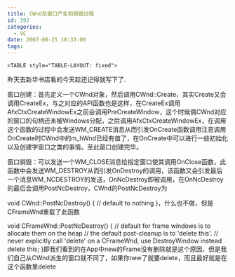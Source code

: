 ```yaml
---
title: CWnd及窗口产生和销毁过程
id: 192
categories:
  - VC
date: 2007-08-25 18:33:00
tags:
---
```


    <TABLE style="TABLE-LAYOUT: fixed">
<TBODY>
<TR>
<TD>
<DIV class=cnt id=blog_text>
<DIV>

昨天去新华书店看的今天趁还记得就写下了.

窗口创建：首先定义一个CWnd对象，然后调用CWnd::Create，其实Create又会调用CreateEx，与之对应的API函数也是这样，在CreateEx调用AfxCtxCreateWindowEx之前会调用PreCreateWindow，这个时候偶CWnd对应的窗口的句柄还未被Windows分配，之后调用AfxCtxCreateWindowEx，在调用这个函数的过程中会发送WM_CREATE消息从而引发OnCreate函数调用注意调用OnCreate时CWnd中的m_hWnd已经有值了，在OnCreate中可以进行一些初始化以及创建字窗口之类的事情。至此窗口创建完毕。

窗口销毁：可以发送一个WM_CLOSE消息给指定窗口使其调用OnClose函数，此函数中会发送WM_DESTROY从而引发OnDestroy的调用，该函数又会引发最后一个消息WM_NCDESTROY的发送，OnNcDestroy即被调用，在OnNcDestroy的最后会调用PostNcDestroy，CWnd的PostNcDestroy为

void CWnd::PostNcDestroy()
{
// default to nothing
}，什么也不做，但是CFrameWnd重载了此函数

void CFrameWnd::PostNcDestroy()
{
// default for frame windows is to allocate them on the heap
// the default post-cleanup is to 'delete this'.
// never explicitly call 'delete' on a CFrameWnd, use DestroyWindow instead
delete this;
}即我们看到的在App中new的Frame没有删除就是这个原因，但是我们自己从CWnd派生的窗口就不同了，如果你new了就要delete，而且最好就是在这个函数里delete
</DIV></DIV></TD></TR></TBODY></TABLE>
</div>